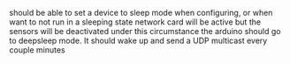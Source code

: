 should be able to set a device to sleep mode when configuring, or when want to not run
in a sleeping state network card will be active but the sensors will be deactivated
under this circumstance the arduino should go to deepsleep mode. It should wake up and send a UDP multicast every couple minutes